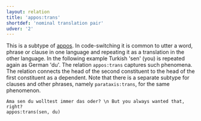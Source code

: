 ```yaml
---
layout: relation
title: 'appos:trans'
shortdef: 'nominal translation pair'
udver: '2'
---
```


This is a subtype of  [appos](). 
In code-switching it is common to utter a word, phrase or clause in one language and repeating it as a translation in the other language. 
In the following example Turkish 'sen' (you) is repeated again as German 'du'. The relation `appos:trans` captures
such phenomena. The relation connects the head of the second constituent to the head of the first constituent as a dependent.
Note that there is a separate subtype for clauses and other phrases, namely `parataxis:trans`, for the same phenomenon.


~~~ sdparse
Ama sen du wolltest immer das oder? \n But you always wanted that, right?
appos:trans(sen, du)
~~~
<!-- Interlanguage links updated Ne 5. května 2024, 18:20:44 CEST -->
